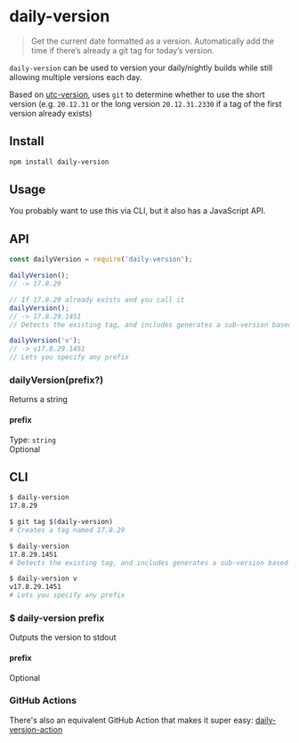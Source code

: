# daily-version

> Get the current date formatted as a version. Automatically add the time if there’s already a git tag for today’s version.

`daily-version` can be used to version your daily/nightly builds while still allowing multiple versions each day.

Based on [utc-version](https://github.com/LinusU/utc-version), uses `git` to determine whether to use the short version (e.g. `20.12.31` or the long version `20.12.31.2330` if a tag of the first version already exists)

## Install

```sh
npm install daily-version
```

## Usage

You probably want to use this via CLI, but it also has a JavaScript API.

## API

```js
const dailyVersion = require('daily-version');

dailyVersion();
// -> 17.8.29

// If 17.8.29 already exists and you call it
dailyVersion();
// -> 17.8.29.1451
// Detects the existing tag, and includes generates a sub-version based on the hours/seconds

dailyVersion('v');
// -> v17.8.29.1451
// Lets you specify any prefix
```

### dailyVersion(prefix?)

Returns a string

#### prefix

Type: `string`<br>
Optional

## CLI

```sh
$ daily-version
17.8.29

$ git tag $(daily-version)
# Creates a tag named 17.8.29

$ daily-version
17.8.29.1451
# Detects the existing tag, and includes generates a sub-version based on the hours/seconds

$ daily-version v
v17.8.29.1451
# Lets you specify any prefix
```

### \$ daily-version prefix

Outputs the version to stdout

#### prefix

Optional

### GitHub Actions

There's also an equivalent GitHub Action that makes it super easy: [daily-version-action](https://github.com/fregante/daily-version-action)
